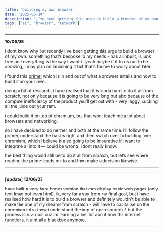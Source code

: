 ```yaml
---
title: 'building my own browser'
date: "2025-05-10"
description: 'i’ve been getting this urge to build a browser of my own. something that’s bespoke to my needs - has ai inbuilt, is junk free and everything is the way i want it.'
tags: ["ai", "browser", "network"]
---
```


---
**10/05/25**

i dont know why but recently i’ve been getting this urge to build a browser of my own. something that’s bespoke to my needs - has ai inbuilt, is junk free and everything is the way i want it. yeah maybe if it turns out to be amazing, i may plan on launching it but that’s for me to worry about later. 

i found this [primer](https://browser.engineering/) which is in and out of what a browser entails and how to build it on your own. 

doing a bit of research, i have realised that it is kinda hard to do it all from scratch, not only because it is going to be very long but also because of the compute inefficiency of the product you’ll get out with - very laggy, sucking all the juice out your ram. 

i could build it on top of chromium, but that wont teach me a lot about browsers and networking. 

so i have decided to do neither and both at the same time. i’ll follow the primer, understand the basics right and then switch over to building over chromium, which i believe is also going to be imperative if i want to integrate ai into it — could be wrong, i dont really know.

the best thing would still be to do it all from scratch, but let’s see where reading the primer leads me to and then make a decision likewise.

---

---
**[update] 12/06/25**

have built a very bare bones version that can display basic web pages (only text lmao not even html). ik, very far away from my final goal, but i have realised how hard it is to build a browser and definitely wouldn't be able to make the one of my dreams from scratch - will have to capitalise on the chromium infra (now i understand the imp of open source). \\
but the process is v.v. cool cuz im learning a hell lot about how the internet functions. it aint all a blackbox anymore.

---